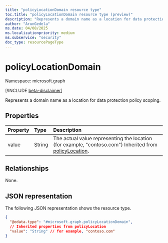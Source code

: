 ```yaml
---
title: "policyLocationDomain resource type"
toc.title: "policyLocationDomain resource type (preview)"
description: "Represents a domain name as a location for data protection policy scoping."
author: "ArunGedela"
ms.date: 04/08/2025
ms.localizationpriority: medium
ms.subservice: "security"
doc_type: resourcePageType
---
```


# policyLocationDomain

Namespace: microsoft.graph

[!INCLUDE [beta-disclaimer](../../includes/beta-disclaimer.md)]

Represents a domain name as a location for data protection policy scoping.

## Properties

| Property | Type   | Description                                                    |
| :------- | :----- | :------------------------------------------------------------- |
| value    | String | The actual value representing the location (for example, "contoso.com") Inherited from [policyLocation](../resources/policylocation.md). |

## Relationships

None.

## JSON representation

The following JSON representation shows the resource type.
<!-- {
  "blockType": "resource",
  "@odata.type": "microsoft.graph.policyLocationDomain",
  "baseType": "microsoft.graph.policyLocation",
  "openType": false
}-->
``` json
{
  "@odata.type": "#microsoft.graph.policyLocationDomain",
  // Inherited properties from policyLocation
  "value": "String" // for example, "contoso.com"
}
```
